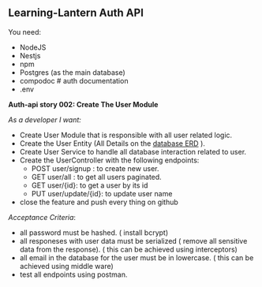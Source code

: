 ## Learning-Lantern Auth API

You need:

- NodeJS
- Nestjs
- npm
- Postgres (as the main database)
- compodoc # auth documentation
- .env

**Auth-api story 002: Create The User Module**

_As a developer I want:_

- Create User Module that is responsible with all user related logic.
- Create the User Entity (All Details on the [database ERD](https://github.com/IbrahimElmourchidi/Learning-lantern2/blob/main/server/auth-api/README.md#database) ).
- Create User Service to handle all database interaction related to user.
- Create the UserController with the following endpoints:
  - POST user/signup : to create new user.
  - GET user/all : to get all users paginated.
  - GET user/{id}: to get a user by its id
  - PUT user/update/{id}: to update user name
- close the feature and push every thing on github

_Acceptance Criteria_:

- all password must be hashed. ( install bcrypt)
- all responeses with user data must be serialized ( remove all sensitive data from the response). ( this can be achieved using interceptors)
- all email in the database for the user must be in lowercase. ( this can be achieved using middle ware)
- test all endpoints using postman.
